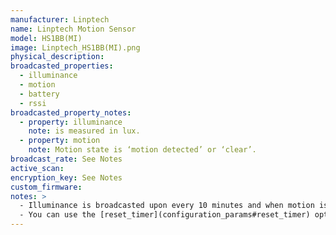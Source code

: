 ```yaml
---
manufacturer: Linptech
name: Linptech Motion Sensor
model: HS1BB(MI)
image: Linptech_HS1BB(MI).png
physical_description:
broadcasted_properties:
  - illuminance
  - motion
  - battery
  - rssi
broadcasted_property_notes:
  - property: illuminance
    note: is measured in lux.
  - property: motion
    note: Motion state is ‘motion detected’ or ‘clear’.
broadcast_rate: See Notes
active_scan:
encryption_key: See Notes
custom_firmware:
notes: >
  - Illuminance is broadcasted upon every 10 minutes and when motion is detected. Motion state is broadcasted when motion is detected. Additionally, `motion clear` messages are broadcasted at 1, 2, 5, 10, 20 and 30 minutes after the last motion.
  - You can use the [reset_timer](configuration_params#reset_timer) option if you want to use a different time to set the sensor to `motion clear`.
---
```

